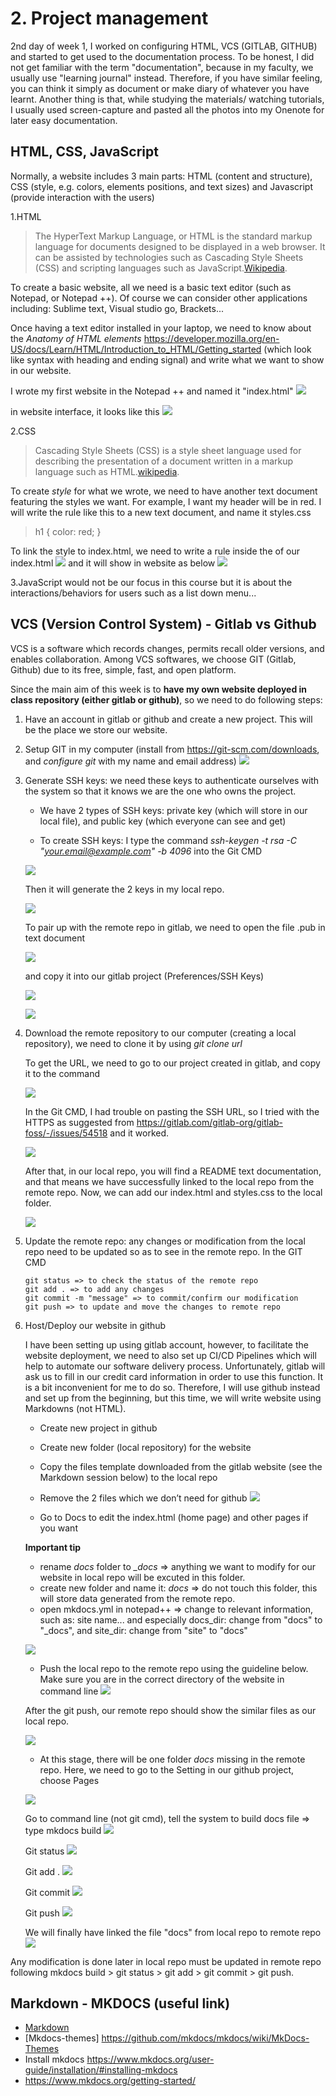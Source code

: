 # 2. Project management

2nd day of week 1, I worked on configuring HTML, VCS (GITLAB, GITHUB) and started to get used to the documentation process.
To be honest, I did not get familiar with the term "documentation", because in my faculty, we usually use "learning journal" instead. Therefore, if you have similar feeling, you can think it simply as document or make diary of whatever you have learnt. 
Another thing is that, while studying the materials/ watching tutorials, I usually used screen-capture and pasted all the photos into my Onenote for later easy documentation.

## HTML, CSS, JavaScript
Normally, a website includes 3 main parts: HTML (content and structure), CSS (style, e.g. colors, elements positions, and text sizes) and Javascript (provide interaction with the users)

1.HTML

> The HyperText Markup Language, or HTML is the standard markup language for documents designed to be displayed in a web browser. It can be assisted by technologies such as Cascading Style Sheets (CSS) and scripting languages such as JavaScript.[Wikipedia](https://en.wikipedia.org/wiki/HTML).

To create a basic website, all we need is a basic text editor (such as Notepad, or Notepad ++). Of course we can consider other applications including: Sublime text, Visual studio go, Brackets...

Once having a text editor installed in your laptop, we need to know about the *Anatomy of HTML elements* <https://developer.mozilla.org/en-US/docs/Learn/HTML/Introduction_to_HTML/Getting_started> (which look like syntax with heading and ending signal) and write what we want to show in our website.

I wrote my first website in the Notepad ++ and named it "index.html"
![](../images/first-notepad.png)

in website interface, it looks like this
![](../images/first-web.png)

2.CSS

> Cascading Style Sheets (CSS) is a style sheet language used for describing the presentation of a document written in a markup language such as HTML.[wikipedia](https://en.wikipedia.org/wiki/CSS).

To create *style* for what we wrote, we need to have another text document featuring the styles we want.
For example, I want my header will be in red. I will write the rule like this to a new text document, and name it styles.css
> h1 {
  color: red;
}

To link the style to index.html, we need to write a rule <link rel="stylesheet" href="styles.css"> inside the <head> of our index.html
 ![](../images/second-notepad.png)
 and it will show in website as below
 ![](../images/second-web.png)

3.JavaScript would not be our focus in this course but it is about the interactions/behaviors for users such as a list down menu... 


## VCS (Version Control System) - Gitlab vs Github

VCS is a software which records changes, permits recall older versions, and enables collaboration. Among VCS softwares, we choose GIT (Gitlab, Github) due to its free, simple, fast, and open platform.

Since the main aim of this week is to **have my own website deployed in class repository (either gitlab or github)**, so we need to do following steps:

1. Have an account in gitlab or github and create a new project. This will be the place we store our website.

2. Setup GIT in my computer (install from <https://git-scm.com/downloads>, and *configure git* with my name and email address)
![](../images/git-config.png)

3. Generate SSH keys: we need these keys to authenticate ourselves with the system so that it knows we are the one who owns the project.

	- We have 2 types of SSH keys: private key (which will store in our local file), and public key (which everyone can see and get)

	- To create SSH keys: I type the command *ssh-keygen -t rsa -C "your.email@example.com" -b 4096* into the Git CMD

	![](../images/ssh-key-1.jpg)

	Then it will generate the 2 keys in my local repo.

	![](../images/ssh-key-2.jpg)

	To pair up with the remote repo in gitlab, we need to open the file .pub in text document

	![](../images/ssh-key-3.jpg)

	and copy it into our gitlab project (Preferences/SSH Keys)

	![](../images/ssh-key-4.jpg)

	![](../images/ssh-key-5.jpg)

4. Download the remote repository to our computer (creating a local repository), we need to clone it by using *git clone url*

	To get the URL, we need to go to our project created in gitlab, and copy it to the command

	![](../images/git-clone-1.jpg)

	In the Git CMD, I had trouble on pasting the SSH URL, so I tried with the HTTPS as suggested from <https://gitlab.com/gitlab-org/gitlab-foss/-/issues/54518> and it worked.

	![](../images/git-clone-2.jpg)

	After that, in our local repo, you will find a README text documentation, and that means we have successfully linked to the local repo from the remote repo.
	Now, we can add our index.html and styles.css to the local folder.

	![](../images/git-clone-3.jpg)

5. Update the remote repo: any changes or modification from the local repo need to be updated so as to see in the remote repo. In the GIT CMD

	```
	git status => to check the status of the remote repo
	git add . => to add any changes
	git commit -m "message" => to commit/confirm our modification
	git push => to update and move the changes to remote repo
	```

6. Host/Deploy our website in github

	I have been setting up using gitlab account, however, to facilitate the website deployment, we need to also set up CI/CD Pipelines which will help to automate our software delivery process. Unfortunately, gitlab will ask us to fill in our credit card information in order to use this function. It is a bit inconvenient for me to do so. Therefore, I will use github instead and set up from the beginning, but this time, we will write website using Markdowns (not HTML). 
	
	- Create new project in github
	- Create new folder (local repository) for the website
	- Copy the files template downloaded from the gitlab website (see the Markdown session below) to the local repo 
	- Remove the 2 files which we don’t need for github
	![](../images/github-template.jpg)
	
	- Go to Docs to edit the index.html (home page) and other pages if you want
	
	**Important tip**
	- rename *docs* folder to *_docs* => anything we want to modify for our website in local repo will be excuted in this folder.
	- create new folder and name it: *docs* => do not touch this folder, this will store data generated from the remote repo.
	- open mkdocs.yml in notepad++ => change to relevant information, such as: site name... and especially docs_dir: change from "docs" to "_docs", and site_dir: change from "site" to "docs"
	
	![](../images/github-edit.jpg)
	
	- Push the local repo to the remote repo using the guideline below. Make sure you are in the correct directory of the website in command line
	![](../images/github-guideline.jpg)
	
	After the git push, our remote repo should show the similar files as our local repo.
	
	![](../images/github-after.jpg)
	
	- At this stage, there will be one folder *docs* missing in the remote repo. Here, we need to go to the Setting in our github project, choose Pages
	
	![](../images/github-pages.jpg)
	
	Go to command line (not git cmd), tell the system to build docs file => type mkdocs build
	![](../images/github-mkdocs.jpg)
	
	Git status
	![](../images/github-status.jpg)
	
	Git add .
	![](../images/github-add.jpg)
	
	Git commit
	![](../images/github-commit.jpg)
	
	Git push
	![](../images/github-push.jpg)
	
	We will finally have linked the file "docs" from local repo to remote repo
	![](../images/github-after.jpg)
	
Any modification is done later in local repo must be updated in remote repo following mkdocs build > git status > git add > git commit > git push.
	
	
## Markdown - MKDOCS (useful link)

- [Markdown](https://en.wikipedia.org/wiki/Markdown)
- [Mkdocs-themes] <https://github.com/mkdocs/mkdocs/wiki/MkDocs-Themes>
- Install mkdocs <https://www.mkdocs.org/user-guide/installation/#installing-mkdocs>
- <https://www.mkdocs.org/getting-started/>

	

